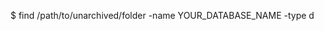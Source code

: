 <!-- post: database-backups_mongodb -->


$ find /path/to/unarchived/folder  -name YOUR_DATABASE_NAME -type d
